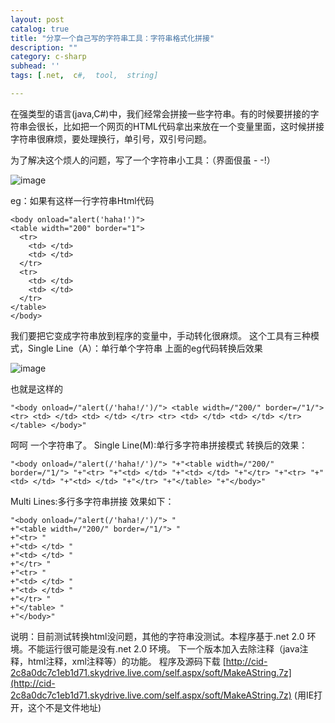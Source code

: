 ```yaml
---
layout: post
catalog: true
title: "分享一个自己写的字符串工具：字符串格式化拼接"
description: ""
category: c-sharp
subhead: ''
tags: [.net,  c#,  tool,  string]

---
```


在强类型的语言(java,C#)中，我们经常会拼接一些字符串。有的时候要拼接的字符串会很长，比如把一个网页的HTML代码拿出来放在一个变量里面，这时候拼接字符串很麻烦，要处理换行，单引号，双引号问题。

为了解决这个烦人的问题，写了一个字符串小工具：（界面佷虽 - -!）

![image](http://i1298.photobucket.com/albums/ag53/lichengwu/1_zps8304e64b.gif)

eg：如果有这样一行字符串Html代码  

    <body onload="alert('haha!')">   
    <table width="200" border="1">   
      <tr>   
        <td> </td>   
        <td> </td>   
      </tr>   
      <tr>   
        <td> </td>   
        <td> </td>   
      </tr>   
    </table>   
    </body>   
 
我们要把它变成字符串放到程序的变量中，手动转化很麻烦。
这个工具有三种模式，Single Line（A）：单行单个字符串
上面的eg代码转换后效果

![image](http://i1298.photobucket.com/albums/ag53/lichengwu/2_zpsace5b46f.gif)

也就是这样的
  
    "<body onload=/"alert(/'haha!/')/"> <table width=/"200/" border=/"1/"> <tr> <td> </td> <td> </td> </tr> <tr> <td> </td> <td> </td> </tr> </table> </body>"  
 
呵呵 一个字符串了。
Single Line(M):单行多字符串拼接模式
转换后的效果：
  
    "<body onload=/"alert(/'haha!/')/"> "+"<table width=/"200/" border=/"1/"> "+"<tr> "+"<td> </td> "+"<td> </td> "+"</tr> "+"<tr> "+"<td> </td> "+"<td> </td> "+"</tr> "+"</table> "+"</body>"  
 
Multi Lines:多行多字符串拼接
效果如下：
  
    "<body onload=/"alert(/'haha!/')/"> "  
    +"<table width=/"200/" border=/"1/"> "  
    +"<tr> "  
    +"<td> </td> "  
    +"<td> </td> "  
    +"</tr> "  
    +"<tr> "  
    +"<td> </td> "  
    +"<td> </td> "  
    +"</tr> "  
    +"</table> "  
    +"</body>"  
 
说明：目前测试转换html没问题，其他的字符串没测试。本程序基于.net 2.0 环境。不能运行很可能是没有.net 2.0 环境。
下一个版本加入去除注释（java注释，html注释，xml注释等）的功能。
程序及源码下载 [http://cid-2c8a0dc7c1eb1d71.skydrive.live.com/self.aspx/soft/MakeAString.7z](http://cid-2c8a0dc7c1eb1d71.skydrive.live.com/self.aspx/soft/MakeAString.7z) (用IE打开，这个不是文件地址)

